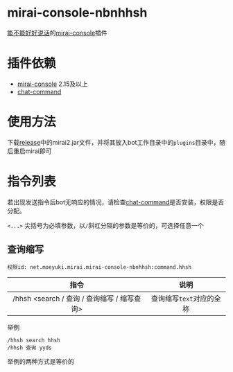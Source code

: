 # mirai-console-nbnhhsh
[能不能好好说话](https://github.com/itorr/nbnhhsh)的[mirai-console](https://github.com/mamoe/mirai)插件

# 插件依赖
- [mirai-console](https://github.com/mamoe/mirai) 2.15及以上
- [chat-command](https://github.com/project-mirai/chat-command)

# 使用方法
下载[release](https://github.com/yuki-sn0w/mirai-console-nbnhhsh/releases)中的mirai2.jar文件，并将其放入bot工作目录中的`plugins`目录中，随后重启mirai即可

# 指令列表
若出现发送指令后bot无响应的情况，请检查[chat-command](https://github.com/project-mirai/chat-command)是否安装，权限是否分配。

`<...>` 尖括号为必填参数，以`/`斜杠分隔的参数是等价的，可选择任意一个

## 查询缩写

`权限id: net.moeyuki.mirai.mirai-console-nbnhhsh:command.hhsh`

|                    指令                    |       说明        |
|:----------------------------------------:|:---------------:|
| /hhsh <search / 查询 / 查询缩写 / 缩写查询> <text> | 查询缩写`text`对应的全称 |

举例
```
/hhsh search hhsh
/hhsh 查询 yyds
```

举例的两种方式是等价的
